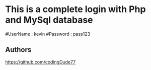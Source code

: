 # This is a complete login with Php and MySql database

#UserName : kevin
#Password : pass123

## Authors

https://github.com/codingDude77
